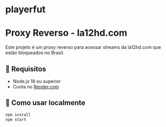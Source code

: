 # playerfut
# Proxy Reverso - la12hd.com

Este projeto é um proxy reverso para acessar streams da la12hd.com que estão bloqueados no Brasil.

## 🧩 Requisitos

- Node.js 18 ou superior
- Conta no [Render.com](https://render.com/)

## 🚀 Como usar localmente

```bash
npm install
npm start
